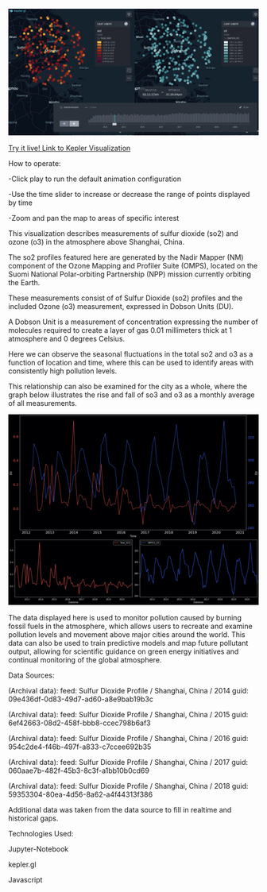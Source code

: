 ![](https://github.com/thenick775/terbine_visualizations/blob/master/suomi_so2_o3_vis/graphics/demo.png)

[Try it live! Link to Kepler Visualization](https://raw.githack.com/thenick775/terbine_visualizations/master/suomi_so2_o3_vis/src/kepler.gl.html)

How to operate:

-Click play to run the default animation configuration

-Use the time slider to increase or decrease the range of points displayed by time

-Zoom and pan the map to areas of specific interest

This visualization describes measurements of sulfur dioxide (so2) and ozone (o3) in the atmosphere above Shanghai, China.

The so2 profiles featured here are generated by the Nadir Mapper (NM) component of the Ozone Mapping and Profiler Suite (OMPS),
located on the Suomi National Polar-orbiting Partnership (NPP) mission currently orbiting the Earth.

These measurements consist of of Sulfur Dioxide (so2) profiles and the included Ozone (o3) measurement, expressed in Dobson Units (DU).

A Dobson Unit is a measurement of concentration expressing the number of molecules required to create a layer of gas 0.01 millimeters
thick at 1 atmosphere and 0 degrees Celsius.

Here we can observe the seasonal fluctuations in the total so2 and o3 as a function of location and time, where this
can be used to identify areas with consistently high pollution levels.

This relationship can also be examined for the city as a whole, where the graph below illustrates the rise and fall of so3 and o3 as
a monthly average of all measurements.

![](https://github.com/thenick775/terbine_visualizations/blob/master/suomi_so2_o3_vis/graphics/fullplot.jpg)

The data displayed here is used to monitor pollution caused by burning fossil fuels in the atmosphere, which allows users to recreate and examine pollution levels and movement above major cities around the world. This data can also be used to train predictive models and map future pollutant output, allowing for scientific guidance on green energy initiatives and continual monitoring of the global atmosphere.

Data Sources:

(Archival data): feed: Sulfur Dioxide Profile / Shanghai, China / 2014 guid: 09e436df-0d83-49d7-ad60-a8e9bab19b3c

(Archival data): feed: Sulfur Dioxide Profile / Shanghai, China / 2015 guid: 6ef42663-08d2-458f-bbb8-ccec798b6af3

(Archival data): feed: Sulfur Dioxide Profile / Shanghai, China / 2016 guid: 954c2de4-f46b-497f-a833-c7ccee692b35

(Archival data): feed: Sulfur Dioxide Profile / Shanghai, China / 2017 guid: 060aae7b-482f-45b3-8c3f-a1bb10b0cd69

(Archival data): feed: Sulfur Dioxide Profile / Shanghai, China / 2018 guid: 59353304-80ea-4d56-8a62-a4f44313f386

Additional data was taken from the data source to fill in realtime and historical gaps.

Technologies Used:

Jupyter-Notebook

kepler.gl

Javascript
